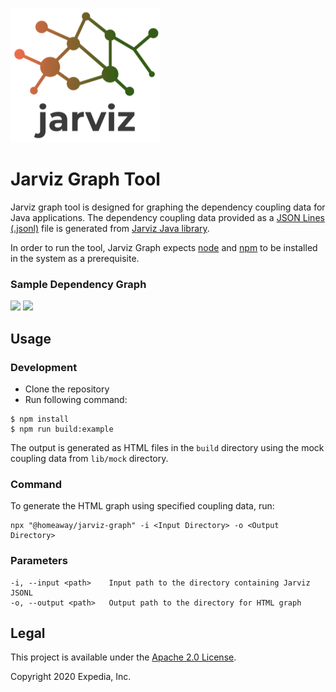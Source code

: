 ![Jarviz](../jarviz-logo.png)


# Jarviz Graph Tool

Jarviz graph tool is designed for graphing the dependency coupling data for Java applications. The dependency coupling data provided as a [JSON Lines (.jsonl)](http://jsonlines.org/) file is generated from [Jarviz Java library](../jarviz-lib).

In order to run the tool, Jarviz Graph expects [node](https://nodejs.org) and [npm](https://www.npmjs.com/get-npm) to be installed in the system as a prerequisite.

### Sample Dependency Graph

<img src="https://raw.githubusercontent.com/ExpediaGroup/jarviz/master/jarviz-graph/graph_full.png" width="800" />

<img src="https://raw.githubusercontent.com/ExpediaGroup/jarviz/master/jarviz-graph/graph.png" width="800" />

## Usage

### Development

- Clone the repository
- Run following command:

```shell
$ npm install
$ npm run build:example
```

The output is generated as HTML files in the `build` directory using the mock coupling data from `lib/mock` directory.

### Command

To generate the HTML graph using specified coupling data, run:

```shell
npx "@homeaway/jarviz-graph" -i <Input Directory> -o <Output Directory>
```

### Parameters

```
-i, --input <path>    Input path to the directory containing Jarviz JSONL
-o, --output <path>   Output path to the directory for HTML graph
```

## Legal

This project is available under the [Apache 2.0 License](http://www.apache.org/licenses/LICENSE-2.0.html).

Copyright 2020 Expedia, Inc.
